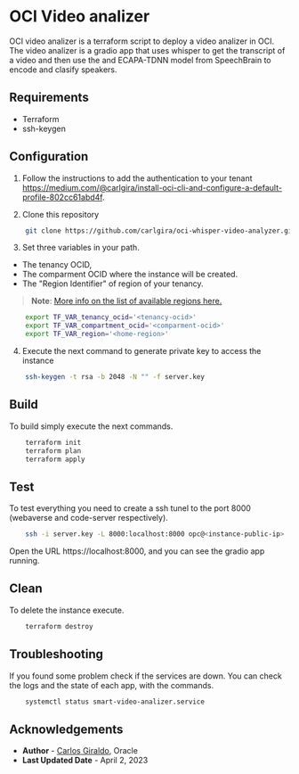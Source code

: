 # OCI Video analizer
OCI video analizer is a terraform script to deploy a video analizer in OCI. The video analizer is a gradio app that uses whisper to get the transcript of a video and then use the and ECAPA-TDNN model from SpeechBrain to encode and clasify speakers.

## Requirements
- Terraform
- ssh-keygen

## Configuration

1. Follow the instructions to add the authentication to your tenant https://medium.com/@carlgira/install-oci-cli-and-configure-a-default-profile-802cc61abd4f.

2. Clone this repository
```bash
    git clone https://github.com/carlgira/oci-whisper-video-analyzer.git
```

3. Set three variables in your path. 
- The tenancy OCID, 
- The comparment OCID where the instance will be created.
- The "Region Identifier" of region of your tenancy. 
> **Note**: [More info on the list of available regions here.](https://docs.oracle.com/en-us/iaas/Content/General/Concepts/regions.htm)

```bash
    export TF_VAR_tenancy_ocid='<tenancy-ocid>'
    export TF_VAR_compartment_ocid='<comparment-ocid>'
    export TF_VAR_region='<home-region>'
```

4. Execute the next command to generate private key to access the instance
```bash
    ssh-keygen -t rsa -b 2048 -N "" -f server.key
```

## Build
To build simply execute the next commands. 
```bash
    terraform init
    terraform plan
    terraform apply
```
## Test
To test everything you need to create a ssh tunel to the port 8000 (webaverse and code-server respectively).

```bash
    ssh -i server.key -L 8000:localhost:8000 opc@<instance-public-ip>
```

Open the URL https://localhost:8000, and you can see the gradio app running.

## Clean
To delete the instance execute.
```bash
    terraform destroy
```

## Troubleshooting
If you found some problem check if the services are down. You can check the logs and the state of each app, with the commands.

```bash
    systemctl status smart-video-analizer.service
```

## Acknowledgements

* **Author** - [Carlos Giraldo](https://www.linkedin.com/in/carlos-giraldo-a79b073b/), Oracle
* **Last Updated Date** - April 2, 2023